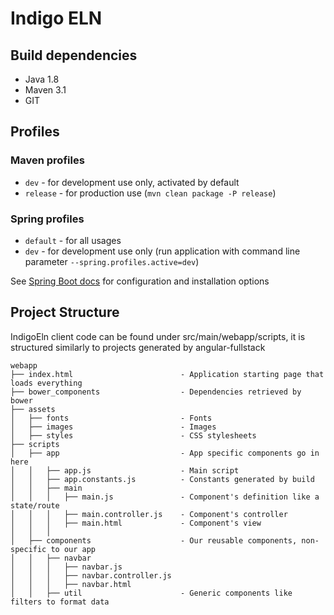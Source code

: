 # Indigo ELN

## Build dependencies

- Java 1.8
- Maven 3.1
- GIT

## Profiles

### Maven profiles

- `dev` - for development use only, activated by default
- `release` - for production use (`mvn clean package -P release`)

### Spring profiles

- `default` - for all usages
- `dev` - for development use only (run application with command line parameter `--spring.profiles.active=dev`)

See [Spring Boot docs](http://docs.spring.io/spring-boot/docs/current/reference/htmlsingle/) for configuration and installation options

## Project Structure
IndigoEln client code can be found under src/main/webapp/scripts, it is structured similarly to projects generated by angular-fullstack
```
webapp
├── index.html                        - Application starting page that loads everything
├── bower_components                  - Dependencies retrieved by bower
├── assets
│   ├── fonts                         - Fonts
│   ├── images                        - Images
│   ├── styles                        - CSS stylesheets
├── scripts
│   ├── app                           - App specific components go in here
│   │   ├── app.js                    - Main script
│   │   ├── app.constants.js          - Constants generated by build
│   │   ├── main
│   │   │   ├── main.js               - Component's definition like a state/route
│   │   │   ├── main.controller.js    - Component's controller
│   │   │   ├── main.html             - Component's view
│   │   │
│   ├── components                    - Our reusable components, non-specific to our app
│   │   ├── navbar
│   │   │   ├── navbar.js
│   │   │   ├── navbar.controller.js
│   │   │   ├── navbar.html
│   │   ├── util                      - Generic components like filters to format data
```